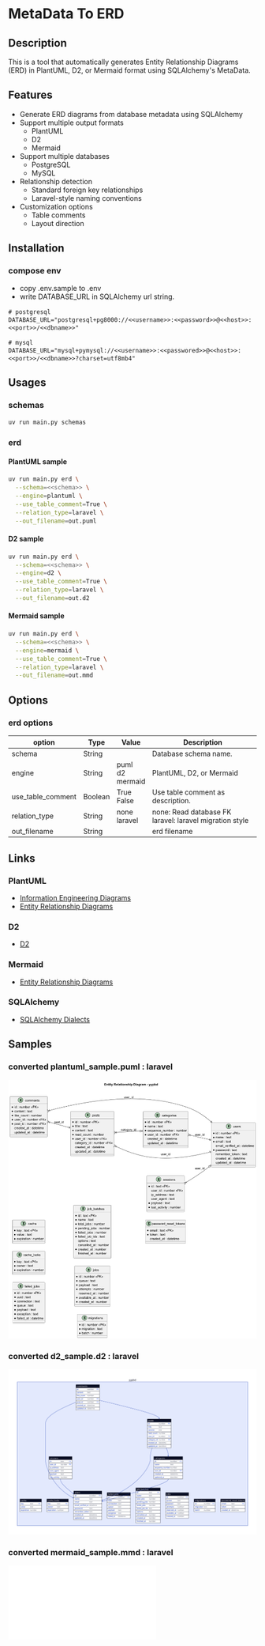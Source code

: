 
# MetaData To ERD

## Description

This is a tool that automatically generates Entity Relationship Diagrams (ERD) in PlantUML, D2, or Mermaid format using SQLAlchemy's MetaData.

## Features

- Generate ERD diagrams from database metadata using SQLAlchemy
- Support multiple output formats
  - PlantUML
  - D2
  - Mermaid
- Support multiple databases
  - PostgreSQL
  - MySQL
- Relationship detection
  - Standard foreign key relationships
  - Laravel-style naming conventions
- Customization options
  - Table comments
  - Layout direction

## Installation

### compose env

- copy .env.sample to .env
- write DATABASE_URL in SQLAlchemy url string.

```dotenv
# postgresql
DATABASE_URL="postgresql+pg8000://<<username>>:<<password>>@<<host>>:<<port>>/<<dbname>>"
```

```dotenv
# mysql
DATABASE_URL="mysql+pymysql://<<username>>:<<passwored>>@<<host>>:<<port>>/<<dbname>>?charset=utf8mb4"
```

## Usages

### schemas

```bash
uv run main.py schemas
```

### erd

#### PlantUML sample

```bash
uv run main.py erd \
  --schema=<<schema>> \
  --engine=plantuml \
  --use_table_comment=True \
  --relation_type=laravel \
  --out_filename=out.puml
```

#### D2 sample

```bash
uv run main.py erd \
  --schema=<<schema>> \
  --engine=d2 \
  --use_table_comment=True \
  --relation_type=laravel \
  --out_filename=out.d2
```

#### Mermaid sample

```bash
uv run main.py erd \
  --schema=<<schema>> \
  --engine=mermaid \
  --use_table_comment=True \
  --relation_type=laravel \
  --out_filename=out.mmd
```

## Options

### erd options

| option            | Type     | Value           | Description                                                |
|-------------------|----------|-----------------|------------------------------------------------------------|
| schema            | String   |                 | Database schema name.                                      |
| engine            | String   | puml<br>d2<br>mermaid | PlantUML, D2, or Mermaid                                             |
| use_table_comment | Boolean  | True<br>False   | Use table comment as description.                          |
| relation_type     | String   | none<br>laravel | none: Read database FK<br>laravel: laravel migration style |
| out_filename      | String   |                 | erd filename                                               |

## Links

### PlantUML

- [Information Engineering Diagrams](https://plantuml.com/en/ie-diagram)
- [Entity Relationship Diagrams](https://plantuml.com/en/er-diagram)

### D2

- [D2](https://d2lang.com/tour/intro/)

### Mermaid

- [Entity Relationship Diagrams](https://mermaid.js.org/syntax/entityRelationshipDiagram.html)

### SQLAlchemy

- [SQLAlchemy Dialects](https://docs.sqlalchemy.org/en/20/dialects/index.html)

## Samples

### converted plantuml_sample.puml : laravel

![Alt text](./samples/plantuml_sample.png?raw=true "plantuml sample")

### converted d2_sample.d2 : laravel

![Alt text](./samples/d2_sample.svg?raw=true "d2 sample")

### converted mermaid_sample.mmd : laravel

![Alt text](./samples/mermaid_sample.mmd "mermaid sample")

